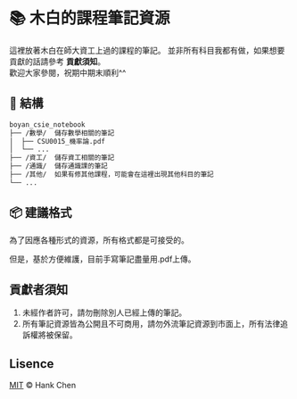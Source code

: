 # 📚 木白的課程筆記資源  

這裡放著木白在師大資工上過的課程的筆記。
並非所有科目我都有做，如果想要貢獻的話請參考 **貢獻須知**。  
歡迎大家參閱，祝期中期末順利^^  

## 🧱 結構

```sh
boyan_csie_notebook
├── /數學/  儲存數學相關的筆記
│  ├── CSU0015_機率論.pdf
│  └── ...
├── /資工/  儲存資工相關的筆記
├── /通識/  儲存通識課的筆記
├── /其他/  如果有修其他課程，可能會在這裡出現其他科目的筆記
└── ...
```

## 📦 建議格式

為了因應各種形式的資源，所有格式都是可接受的。

但是，基於方便維護，目前手寫筆記盡量用.pdf上傳。

## 貢獻者須知  

1. 未經作者許可，請勿刪除別人已經上傳的筆記。
2. 所有筆記資源皆為公開且不可商用，請勿外流筆記資源到市面上，所有法律追訴權將被保留。

## Lisence  
[MIT](LICENSE) © Hank Chen  
